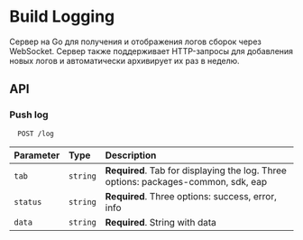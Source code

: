 # Build Logging
Cервер на Go для получения и отображения логов сборок через WebSocket. Сервер также поддерживает HTTP-запросы для добавления новых логов и автоматически архивирует их раз в неделю.

## API

### Push log

```http
  POST /log
```

| Parameter | Type     | Description                |
| :-------- | :------- | :------------------------- |
| `tab` | `string` | **Required**. Tab for displaying the log. Three options: packages-common, sdk, eap |
| `status` | `string` | **Required**. Three options: success, error, info |
| `data` | `string` | **Required**. String with data |

